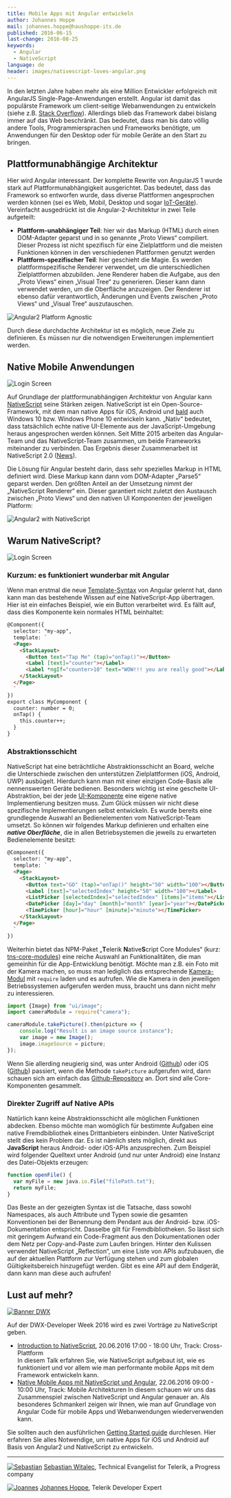 ```yaml
---
title: Mobile Apps mit Angular entwickeln
author: Johannes Hoppe
mail: johannes.hoppe@haushoppe-its.de
published: 2016-06-15
last-change: 2016-08-25
keywords:
  - Angular
  - NativeScript
language: de
header: images/nativescript-loves-angular.png
---
```


In den letzten Jahre haben mehr als eine Million Entwickler erfolgreich mit AngularJS Single-Page-Anwendungen erstellt. Angular ist damit das populärste Framework um client-seitige Webanwendungen zu entwickeln (siehe z.B.  [Stack Overflow](http://stackoverflow.com/research/developer-survey-2016#most-popular-technologies-per-occupation)). Allerdings blieb das Framework dabei bislang immer auf das Web beschränkt. Das bedeutet, dass man bis dato völlig andere Tools, Programmiersprachen und Frameworks benötigte, um Anwendungen für den Desktop oder für mobile Geräte an den Start zu bringen.


## Plattformunabhängige Architektur

Hier wird Angular interessant. Der komplette Rewrite von AngularJS 1 wurde stark auf Plattformunabhängigkeit ausgerichtet. Das bedeutet, dass das Framework so entworfen wurde, dass diverse Plattformen angesprochen werden können (sei es Web, Mobil, Desktop und sogar [IoT-Geräte](https://medium.com/@urish/building-simon-with-angular2-iot-fceb78bb18e5)).
Vereinfacht ausgedrückt ist die Angular-2-Architektur in zwei Teile aufgeteilt:

- __Plattform-unabhängiger Teil__: hier wir das Markup (HTML) durch einen DOM-Adapter geparst und in so genannte „Proto Views“ compiliert. Dieser Prozess ist nicht spezifisch für eine Zielplattform und die meisten Funktionen können in den verschiedenen Plattformen genutzt werden
- __Plattform-spezifischer Teil__: hier geschieht die Magie. Es werden plattformspezifische Renderer verwendet, um die unterschiedlichen Zielplattformen abzubilden. Jene Renderer haben die Aufgabe, aus den „Proto Views“ einen „Visual Tree“ zu generieren. Dieser kann dann verwendet werden, um die Oberfläche anzuzeigen. Der Renderer ist ebenso dafür verantwortlich, Änderungen und Events zwischen „Proto Views“ und „Visual Tree“ auszutauschen.


![Angular2 Platform Agnostic](images/Angular2-platform-agnostic.png "Angular2 Platform Agnostic")

Durch diese durchdachte Architektur ist es möglich, neue Ziele zu definieren. Es müssen nur die notwendigen Erweiterungen implementiert werden.


## Native Mobile Anwendungen

![Login Screen](images/LoginScreen.png "Login Screen")

Auf Grundlage der plattformunabhängigen Architektur von Angular kann [NativeScript](https://www.nativescript.org/) seine Stärken zeigen. NativeScript ist ein Open-Source-Framework, mit dem man native Apps für iOS, Android und [bald](https://www.nativescript.org/blog/details/nativescript-runtime-preview-for-windows-10) auch Windows 10 bzw. Windows Phone 10 entwickeln kann. „Nativ“ bedeutet, dass tatsächlich echte native UI-Elemente aus der JavaScript-Umgebung heraus angesprochen werden können. Seit Mitte 2015 arbeiten das Angular-Team und das NativeScript-Team zusammen, um beide Frameworks miteinander zu verbinden. Das Ergebnis dieser Zusammenarbeit ist NativeScript 2.0 ([News](http://sdtimes.com/nativescript-2-0-brings-mobile-strategy-options-angularjs-developers/)).

Die Lösung für Angular besteht darin, dass sehr spezielles Markup in HTML definiert wird. Diese Markup kann dann vom DOM-Adapter „Parse5“ geparst werden. Den größten Anteil an der Umsetzung nimmt der „NativeScript Renderer“ ein. Dieser garantiert nicht zuletzt den Austausch zwischen „Proto Views“ und  den nativen UI Komponenten der jeweiligen Platform:

![Angular2 with NativeScript](images/Angular2-with-NativeScript.png "Angular2 with NativeScript")


## Warum NativeScript?

![Login Screen](images/nativescript-loves-angular.png)

### Kurzum: es funktioniert wunderbar mit Angular

Wenn man erstmal die neue [Template-Syntax](https://angular.io/docs/ts/latest/guide/template-syntax.html) von Angular gelernt hat, dann kann man das bestehende Wissen auf eine NativeScript-App übertragen. Hier ist ein einfaches Beispiel, wie ein Button verarbeitet wird. Es fällt auf, dass dies Komponente kein normales HTML beinhaltet:

```HTML
@Component({
  selector: "my-app",
  template: `
  <Page>
    <StackLayout>
      <Button text="Tap Me" (tap)="onTap()"></Button>
      <Label [text]="counter"></Label>
      <Label *ngIf="counter>10" text="WOW!!! you are really good"></Label>
    </StackLayout>
  </Page>
  `
})
export class MyComponent {
  counter: number = 0;
  onTap() {
    this.counter++;
  }
}
```

### Abstraktionsschicht

NativeScript hat eine beträchtliche Abstraktionsschicht an Board, welche die Unterschiede zwischen den unterstützen  Zielplattformen (iOS, Android, UWP) ausbügelt. Hierdurch kann man mit einer einzigen Code-Basis alle nennenswerten Geräte bedienen. Besonders wichtig ist eine gescheite UI-Abstraktion, bei der jede [UI-Komponente](http://docs.nativescript.org/ui/ui-views) eine eigene native Implementierung besitzen muss. Zum Glück müssen wir nicht diese spezifische Implementierungen selbst entwickeln. Es wurde bereits eine grundlegende Auswahl an Bedienelementen vom NativeScript-Team umsetzt. So können wir folgendes Markup definieren und erhalten eine ***native Oberfläche***, die in allen Betriebsystemen die jeweils zu erwarteten Bedienelemente besitzt:

```HTML
@Component({
  selector: "my-app",
  template: `
  <Page>
    <StackLayout>
      <Button text="GO" (tap)="onTap()" height="50" width="100"></Button>
      <Label [text]="selectedIndex" height="50" width="100"></Label>
      <ListPicker [selectedIndex]="selectedIndex" [items]="items"></ListPicker>
      <DatePicker [day]="day" [month]="month" [year]="year"></DatePicker>
      <TimePicker [hour]="hour" [minute]="minute"></TimePicker>
    </StackLayout>
  </Page>
  `
})
```

Weiterhin bietet das NPM-Paket „**T**elerik **N**ative**S**cript Core Modules“ (kurz: [tns-core-modules](https://github.com/NativeScript/NativeScript/tree/master/tns-core-modules)) eine reiche Auswahl an Funktionalitäten, die man gemeinhin für die App-Entwicklung benötigt. Möchte man z.B. ein Foto mit der Kamera machen, so muss man lediglich das entsprechende [Kamera-Modul](https://docs.nativescript.org/hardware/camera#using-the-camera-module-to-take-a-picture) mit `require` laden und es aufrufen. Wie die Kamera in den jeweiligen Betriebssystemen aufgerufen werden muss, braucht uns dann nicht mehr zu interessieren.


```JavaScript
import {Image} from "ui/image";
import cameraModule = require("camera");

cameraModule.takePicture().then(picture => {
    console.log("Result is an image source instance");
    var image = new Image();
    image.imageSource = picture;
});
```

Wenn Sie allerding neugierig sind, was unter Android ([Github](https://github.com/NativeScript/NativeScript/blob/master/tns-core-modules/camera/camera.android.ts#L9-L111)) oder iOS ([Github](https://github.com/NativeScript/NativeScript/blob/master/tns-core-modules/camera/camera.ios.ts#L82-L126)) passiert, wenn die Methode `takePicture` aufgerufen wird, dann schauen sich am einfach das [Github-Repository](https://github.com/NativeScript/NativeScript/tree/master/tns-core-modules) an. Dort sind alle Core-Komponenten gesammelt.


### Direkter Zugriff auf Native APIs

Natürlich kann keine Abstraktionsschicht alle möglichen Funktionen abdecken. Ebenso möchte man womöglich für bestimmte Aufgaben eine native Fremdbibliothek eines Drittanbieters einbinden. Unter NativeScript stellt dies kein Problem dar. Es ist nämlich stets möglich, direkt aus **JavaScript** heraus Android- oder iOS-APIs anzusprechen. Zum Beispiel wird folgender Quelltext unter Android (und nur unter Android) eine Instanz des Datei-Objekts erzeugen:

```JavaScript
function openFile() {
  var myFile = new java.io.File("filePath.txt");
  return myFile;
}
```

Das Beste an der gezeigten Syntax ist die Tatsache, dass sowohl  Namespaces, als auch Attribute und Typen sowie die gesamten Konventionen bei der Benennung dem Pendant aus der Android- bzw. iOS-Dokumentation entspricht. Dasselbe gilt für Fremdbibliotheken. So lässt sich mit geringem Aufwand ein Code-Fragment aus den Dokumentationen oder dem Netz per Copy-and-Paste zum Laufen bringen. Hinter den Kulissen verwendet NativeScript „Reflection“, um eine Liste von APIs aufzubauen, die auf der aktuellen Plattform zur Verfügung stehen und zum globalen Gültigkeitsbereich hinzugefügt werden. Gibt es eine API auf dem Endgerät, dann kann man diese auch aufrufen!


## Lust auf mehr?

[![Banner DWX](images/developer-week.jpg)](http://www.developer-week.de/)

Auf der DWX-Developer Week 2016 wird es zwei Vorträge zu NativeScript geben.

* [Introduction to NativeScript][1], 20.06.2016 17:00 - 18:00 Uhr, Track: Cross-Plattform  
  In diesem Talk erfahren Sie, wie NativeScript aufgebaut ist, wie es funktioniert und vor allem wie man performante mobile Apps mit dem Framework entwickeln kann.
* [Native Mobile Apps mit NativeScript und Angular][2], 22.06.2016 09:00 - 10:00 Uhr, Track: Mobile Architekturen
  In diesem schauen wir uns das Zusammenspiel zwischen NativeScript und Angular genauer an. Als besonderes Schmankerl zeigen wir Ihnen, wie man auf Grundlage von Angular Code für mobile Apps und Webanwendungen wiederverwenden kann.


Sie sollten auch den ausführlichen [Getting Started guide](http://docs.nativescript.org/angular/tutorial/ng-chapter-0) durchlesen. Hier erfahren Sie alles Notwendige, um native Apps für iOS und Android auf Basis von Angular2 und NativeScript zu entwickeln.


[1]: http://www.developer-week.de/Programm/Veranstaltung/(event)/20557
[2]: http://www.developer-week.de/Programm/Veranstaltung/(event)/20683

---

[![Sebastian](images/Sebastian_Witalec_small.png)](https://twitter.com/sebawita)
[Sebastian Witalec](https://twitter.com/sebawita),  Technical Evangelist for Telerik, a Progress company

[![Joannes](images/Johannes_Hoppe_small.png)](https://twitter.com/johanneshoppe)
[Johannes Hoppe](https://twitter.com/johanneshoppe), Telerik Developer Expert
